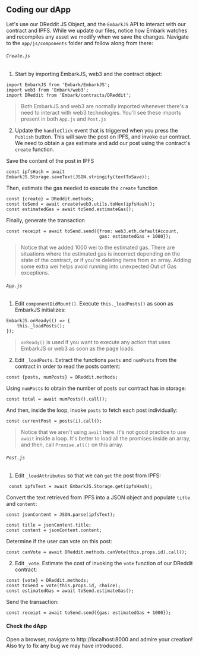 ## Coding our dApp
Let's use our DReddit JS Object, and the `EmbarkJS` API to interact with our contract and IPFS. While we update our files, notice how Embark watches and recompiles any asset we modify when we save the changes. Navigate to the `app/js/components` folder and follow along from there:

###### `Create.js`

1. Start by importing EmbarkJS, web3 and the contract object:
```
import EmbarkJS from 'Embark/EmbarkJS';
import web3 from 'Embark/web3';
import DReddit from 'Embark/contracts/DReddit';

```
> Both EmbarkJS and web3 are normally imported whenever there's a need to interact with web3 technologies. You'll see these imports present in both `App.js` and `Post.js`

2. Update the `handleClick` event that is triggered when you press the `Publish` button. This will save the post on IPFS, and invoke our contract. We need to obtain a gas estimate and add our post using the contract's `create` function.

Save the content of the post in IPFS
```
const ipfsHash = await EmbarkJS.Storage.saveText(JSON.stringify(textToSave));
```

Then, estimate the gas needed to execute the `create` function

```
const {create} = DReddit.methods;    
const toSend = await create(web3.utils.toHex(ipfsHash));
const estimatedGas = await toSend.estimateGas();
```

Finally, generate the transaction
```
const receipt = await toSend.send({from: web3.eth.defaultAccount, 
                                   gas: estimatedGas + 1000});
```
> Notice that we added 1000 wei to the estimated gas. There are situations where the estimated gas is incorrect depending on the state of the contract, or if you're deleting items from an array. Adding some extra wei helps avoid running into unexpected Out of Gas exceptions.

###### `App.js`


1. Edit `componentDidMount()`. Execute `this._loadPosts()` as soon as EmbarkJS initializes:
```
EmbarkJS.onReady(() => {
    this._loadPosts();
});
```
> `onReady()` is used if you want to execute any action that uses EmbarkJS or web3 as soon as the page loads.

2. Edit `_loadPosts`. Extract the functions `posts` and `numPosts` from the contract in order to read the posts content:

```
const {posts, numPosts} = DReddit.methods;
```

Using `numPosts` to obtain the number of posts our contract has in storage:
```
const total = await numPosts().call();
```

And then, inside the loop, invoke `posts` to fetch each post individually:

```
const currentPost = posts(i).call();
```
> Notice that we aren't using `await` here. It's not good practice to use `await` inside a loop. It's better to load all the promises inside an array, and then, call `Promise.all()` on this array.

###### `Post.js`

1. Edit `_loadAttributes` so that we can `get` the post from IPFS:
```
 const ipfsText = await EmbarkJS.Storage.get(ipfsHash);
```

Convert the text retrieved from IPFS into a JSON object and populate `title` and `content`:
```
const jsonContent = JSON.parse(ipfsText);

const title = jsonContent.title;
const content = jsonContent.content;
```

Determine if the user can vote on this post:
```
const canVote = await DReddit.methods.canVote(this.props.id).call();
```

2. Edit `_vote`. Estimate the cost of invoking the `vote` function of our DReddit contract:
```
const {vote} = DReddit.methods;
const toSend = vote(this.props.id, choice);
const estimatedGas = await toSend.estimateGas();
```

Send the transaction:
```
const receipt = await toSend.send({gas: estimatedGas + 1000});
```

#### Check the dApp
Open a browser, navigate to http://localhost:8000 and admire your creation! Also try to fix any bug we may have introduced.
